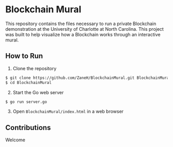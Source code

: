 # Blockchain Mural
This repository contains the files necessary to run a private Blockchain demonstration at the
University of Charlotte at North Carolina. This project was built to help visualize how a
Blockchain works through an interactive mural.

## How to Run
1. Clone the repository
```bash
$ git clone https://github.com/ZaneH/BlockchainMural.git BlockchainMural
$ cd BlockchainMural
```

2. Start the Go web server
```bash
$ go run server.go
```

3. Open `BlockchainMural/index.html` in a web browser

## Contributions
Welcome
